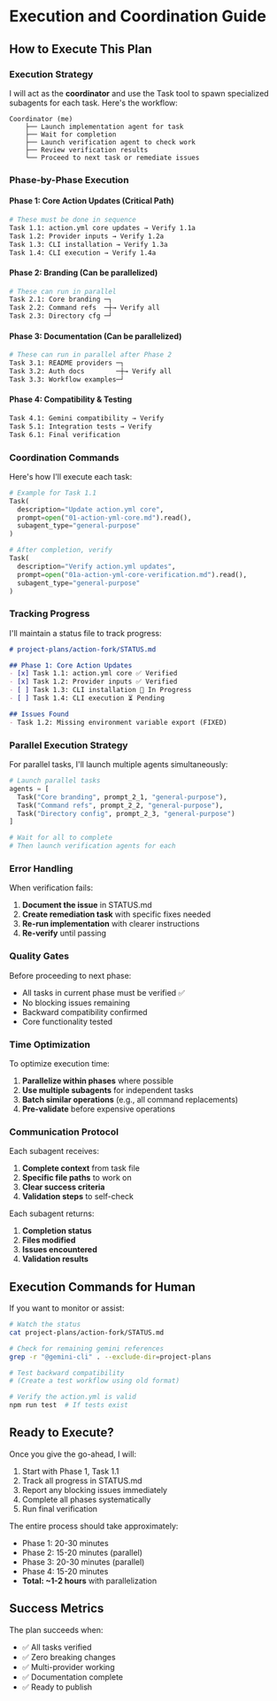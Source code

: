 # Execution and Coordination Guide

## How to Execute This Plan

### Execution Strategy

I will act as the **coordinator** and use the Task tool to spawn specialized subagents for each task. Here's the workflow:

```
Coordinator (me)
    ├── Launch implementation agent for task
    ├── Wait for completion
    ├── Launch verification agent to check work
    ├── Review verification results
    └── Proceed to next task or remediate issues
```

### Phase-by-Phase Execution

#### Phase 1: Core Action Updates (Critical Path)
```bash
# These must be done in sequence
Task 1.1: action.yml core updates → Verify 1.1a
Task 1.2: Provider inputs → Verify 1.2a  
Task 1.3: CLI installation → Verify 1.3a
Task 1.4: CLI execution → Verify 1.4a
```

#### Phase 2: Branding (Can be parallelized)
```bash
# These can run in parallel
Task 2.1: Core branding ─┐
Task 2.2: Command refs  ─┼→ Verify all
Task 2.3: Directory cfg ─┘
```

#### Phase 3: Documentation (Can be parallelized)
```bash
# These can run in parallel after Phase 2
Task 3.1: README providers ─┐
Task 3.2: Auth docs        ─┼→ Verify all
Task 3.3: Workflow examples─┘
```

#### Phase 4: Compatibility & Testing
```bash
Task 4.1: Gemini compatibility → Verify
Task 5.1: Integration tests → Verify
Task 6.1: Final verification
```

### Coordination Commands

Here's how I'll execute each task:

```python
# Example for Task 1.1
Task(
  description="Update action.yml core",
  prompt=open("01-action-yml-core.md").read(),
  subagent_type="general-purpose"
)

# After completion, verify
Task(
  description="Verify action.yml updates",
  prompt=open("01a-action-yml-core-verification.md").read(),
  subagent_type="general-purpose"
)
```

### Tracking Progress

I'll maintain a status file to track progress:

```markdown
# project-plans/action-fork/STATUS.md

## Phase 1: Core Action Updates
- [x] Task 1.1: action.yml core ✅ Verified
- [x] Task 1.2: Provider inputs ✅ Verified
- [ ] Task 1.3: CLI installation 🔄 In Progress
- [ ] Task 1.4: CLI execution ⏳ Pending

## Issues Found
- Task 1.2: Missing environment variable export (FIXED)
```

### Parallel Execution Strategy

For parallel tasks, I'll launch multiple agents simultaneously:

```python
# Launch parallel tasks
agents = [
  Task("Core branding", prompt_2_1, "general-purpose"),
  Task("Command refs", prompt_2_2, "general-purpose"),
  Task("Directory config", prompt_2_3, "general-purpose")
]

# Wait for all to complete
# Then launch verification agents for each
```

### Error Handling

When verification fails:

1. **Document the issue** in STATUS.md
2. **Create remediation task** with specific fixes needed
3. **Re-run implementation** with clearer instructions
4. **Re-verify** until passing

### Quality Gates

Before proceeding to next phase:
- All tasks in current phase must be verified ✅
- No blocking issues remaining
- Backward compatibility confirmed
- Core functionality tested

### Time Optimization

To optimize execution time:
1. **Parallelize within phases** where possible
2. **Use multiple subagents** for independent tasks
3. **Batch similar operations** (e.g., all command replacements)
4. **Pre-validate** before expensive operations

### Communication Protocol

Each subagent receives:
1. **Complete context** from task file
2. **Specific file paths** to work on
3. **Clear success criteria**
4. **Validation steps** to self-check

Each subagent returns:
1. **Completion status**
2. **Files modified**
3. **Issues encountered**
4. **Validation results**

## Execution Commands for Human

If you want to monitor or assist:

```bash
# Watch the status
cat project-plans/action-fork/STATUS.md

# Check for remaining gemini references
grep -r "@gemini-cli" . --exclude-dir=project-plans

# Test backward compatibility
# (Create a test workflow using old format)

# Verify the action.yml is valid
npm run test  # If tests exist
```

## Ready to Execute?

Once you give the go-ahead, I will:
1. Start with Phase 1, Task 1.1
2. Track all progress in STATUS.md
3. Report any blocking issues immediately
4. Complete all phases systematically
5. Run final verification

The entire process should take approximately:
- Phase 1: 20-30 minutes
- Phase 2: 15-20 minutes (parallel)
- Phase 3: 20-30 minutes (parallel)
- Phase 4: 15-20 minutes
- **Total: ~1-2 hours** with parallelization

## Success Metrics

The plan succeeds when:
- ✅ All tasks verified
- ✅ Zero breaking changes
- ✅ Multi-provider working
- ✅ Documentation complete
- ✅ Ready to publish